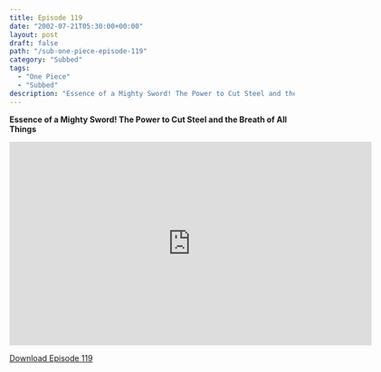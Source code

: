 ```yaml
---
title: Episode 119
date: "2002-07-21T05:30:00+00:00"
layout: post
draft: false
path: "/sub-one-piece-episode-119"
category: "Subbed"
tags:
  - "One Piece"
  - "Subbed"
description: "Essence of a Mighty Sword! The Power to Cut Steel and the Breath of All Things"
---
```


**Essence of a Mighty Sword! The Power to Cut Steel and the Breath of All Things**

<iframe width="640" height="360" src="https://www.rapidvideo.com/e/FXORF3VXLD" frameborder="0" marginwidth=0 marginheight=0 scrolling=no allowfullscreen></iframe>

<a href="http://ouo.io/qs/eCodkFEQ?s=https://rapidvid.to/d/https://www.rapidvideo.com/e/FXORF3VXLD">Download Episode 119</a>
